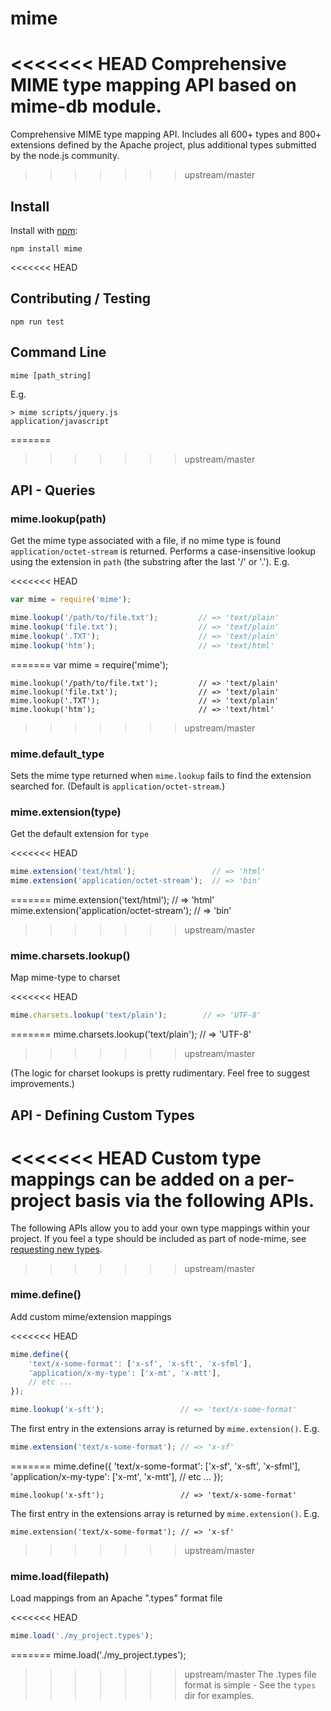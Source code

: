 # mime

<<<<<<< HEAD
Comprehensive MIME type mapping API based on mime-db module.
=======
Comprehensive MIME type mapping API. Includes all 600+ types and 800+ extensions defined by the Apache project, plus additional types submitted by the node.js community.
>>>>>>> upstream/master

## Install

Install with [npm](http://github.com/isaacs/npm):

    npm install mime

<<<<<<< HEAD
## Contributing / Testing

    npm run test

## Command Line

    mime [path_string]

E.g.

    > mime scripts/jquery.js
    application/javascript

=======
>>>>>>> upstream/master
## API - Queries

### mime.lookup(path)
Get the mime type associated with a file, if no mime type is found `application/octet-stream` is returned. Performs a case-insensitive lookup using the extension in `path` (the substring after the last '/' or '.').  E.g.

<<<<<<< HEAD
```js
var mime = require('mime');

mime.lookup('/path/to/file.txt');         // => 'text/plain'
mime.lookup('file.txt');                  // => 'text/plain'
mime.lookup('.TXT');                      // => 'text/plain'
mime.lookup('htm');                       // => 'text/html'
```
=======
    var mime = require('mime');

    mime.lookup('/path/to/file.txt');         // => 'text/plain'
    mime.lookup('file.txt');                  // => 'text/plain'
    mime.lookup('.TXT');                      // => 'text/plain'
    mime.lookup('htm');                       // => 'text/html'
>>>>>>> upstream/master

### mime.default_type
Sets the mime type returned when `mime.lookup` fails to find the extension searched for. (Default is `application/octet-stream`.)

### mime.extension(type)
Get the default extension for `type`

<<<<<<< HEAD
```js
mime.extension('text/html');                 // => 'html'
mime.extension('application/octet-stream');  // => 'bin'
```
=======
    mime.extension('text/html');                 // => 'html'
    mime.extension('application/octet-stream');  // => 'bin'
>>>>>>> upstream/master

### mime.charsets.lookup()

Map mime-type to charset

<<<<<<< HEAD
```js
mime.charsets.lookup('text/plain');        // => 'UTF-8'
```
=======
    mime.charsets.lookup('text/plain');        // => 'UTF-8'
>>>>>>> upstream/master

(The logic for charset lookups is pretty rudimentary.  Feel free to suggest improvements.)

## API - Defining Custom Types

<<<<<<< HEAD
Custom type mappings can be added on a per-project basis via the following APIs.
=======
The following APIs allow you to add your own type mappings within your project.  If you feel a type should be included as part of node-mime, see [requesting new types](https://github.com/broofa/node-mime/wiki/Requesting-New-Types).
>>>>>>> upstream/master

### mime.define()

Add custom mime/extension mappings

<<<<<<< HEAD
```js
mime.define({
    'text/x-some-format': ['x-sf', 'x-sft', 'x-sfml'],
    'application/x-my-type': ['x-mt', 'x-mtt'],
    // etc ...
});

mime.lookup('x-sft');                 // => 'text/x-some-format'
```

The first entry in the extensions array is returned by `mime.extension()`. E.g.

```js
mime.extension('text/x-some-format'); // => 'x-sf'
```
=======
    mime.define({
        'text/x-some-format': ['x-sf', 'x-sft', 'x-sfml'],
        'application/x-my-type': ['x-mt', 'x-mtt'],
        // etc ...
    });

    mime.lookup('x-sft');                 // => 'text/x-some-format'

The first entry in the extensions array is returned by `mime.extension()`. E.g.

    mime.extension('text/x-some-format'); // => 'x-sf'
>>>>>>> upstream/master

### mime.load(filepath)

Load mappings from an Apache ".types" format file

<<<<<<< HEAD
```js
mime.load('./my_project.types');
```
=======
    mime.load('./my_project.types');

>>>>>>> upstream/master
The .types file format is simple -  See the `types` dir for examples.
